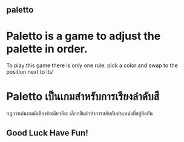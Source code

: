 ## paletto

# Paletto is a game to adjust the palette in order.

To play this game there is only one rule:
pick a color and swap to the position next to its!


# Paletto เป็นเกมสำหรับการเรียงลำดับสี

กฎการเล่นเกมมีเพียงข้อเดียวคือ:
เลือกสีแล้วทำการสลับกับตำแหน่งที่อยู่ติดกัน


## Good Luck Have Fun!
